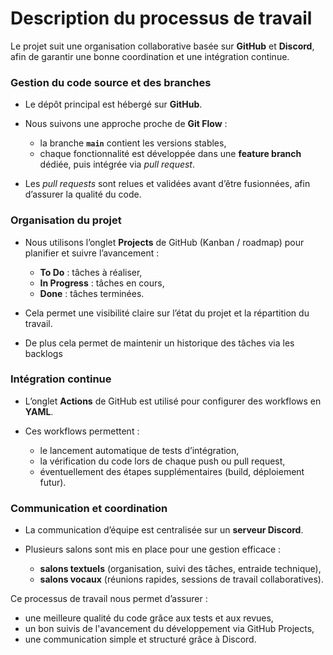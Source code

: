 # Description du processus de travail

Le projet suit une organisation collaborative basée sur **GitHub** et **Discord**, afin de garantir une bonne coordination et une intégration continue.

### Gestion du code source et des branches

* Le dépôt principal est hébergé sur **GitHub**.
* Nous suivons une approche proche de **Git Flow** :

  * la branche **`main`** contient les versions stables,
  * chaque fonctionnalité est développée dans une **feature branch** dédiée, puis intégrée via *pull request*.
* Les *pull requests* sont relues et validées avant d’être fusionnées, afin d’assurer la qualité du code.

### Organisation du projet

* Nous utilisons l’onglet **Projects** de GitHub (Kanban / roadmap) pour planifier et suivre l’avancement :

  * **To Do** : tâches à réaliser,
  * **In Progress** : tâches en cours,
  * **Done** : tâches terminées.
* Cela permet une visibilité claire sur l’état du projet et la répartition du travail.
* De plus cela permet de maintenir un historique des tâches via les backlogs

### Intégration continue

* L’onglet **Actions** de GitHub est utilisé pour configurer des workflows en **YAML**.
* Ces workflows permettent :

  * le lancement automatique de tests d’intégration,
  * la vérification du code lors de chaque push ou pull request,
  * éventuellement des étapes supplémentaires (build, déploiement futur).

### Communication et coordination

* La communication d’équipe est centralisée sur un **serveur Discord**.
* Plusieurs salons sont mis en place pour une gestion efficace :

  * **salons textuels** (organisation, suivi des tâches, entraide technique),
  * **salons vocaux** (réunions rapides, sessions de travail collaboratives).

Ce processus de travail nous permet d’assurer :

* une meilleure qualité du code grâce aux tests et aux revues,
* un bon suivis de l'avancement du développement via GitHub Projects,
* une communication simple et structuré grâce à Discord.
